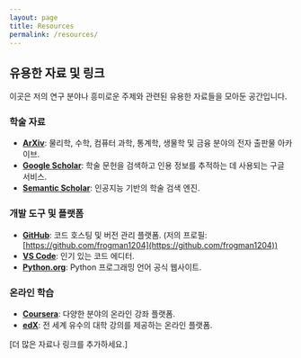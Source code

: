 ```yaml
---
layout: page
title: Resources
permalink: /resources/
---
```


## 유용한 자료 및 링크

이곳은 저의 연구 분야나 흥미로운 주제와 관련된 유용한 자료들을 모아둔 공간입니다.

### 학술 자료

* [**ArXiv**](https://arxiv.org/): 물리학, 수학, 컴퓨터 과학, 통계학, 생물학 및 금융 분야의 전자 출판물 아카이브.
* [**Google Scholar**](https://scholar.google.com/): 학술 문헌을 검색하고 인용 정보를 추적하는 데 사용되는 구글 서비스.
* [**Semantic Scholar**](https://www.semanticscholar.org/): 인공지능 기반의 학술 검색 엔진.

### 개발 도구 및 플랫폼

* [**GitHub**](https://github.com/): 코드 호스팅 및 버전 관리 플랫폼. (저의 프로필: [https://github.com/frogman1204](https://github.com/frogman1204))
* [**VS Code**](https://code.visualstudio.com/): 인기 있는 코드 에디터.
* [**Python.org**](https://www.python.org/): Python 프로그래밍 언어 공식 웹사이트.

### 온라인 학습

* [**Coursera**](https://www.coursera.org/): 다양한 분야의 온라인 강좌 플랫폼.
* [**edX**](https://www.edx.org/): 전 세계 유수의 대학 강의를 제공하는 온라인 플랫폼.

[더 많은 자료나 링크를 추가하세요.]